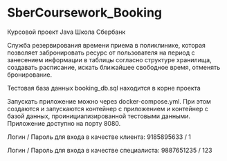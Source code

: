 # SberCoursework_Booking
Курсовой проект Java Школа Сбербанк

Служба резервирования времени приема в поликлинике, которая позволяет забронировать ресурс от пользователя на период 
с занесением информации в таблицы согласно структуре хранилища, создавать расписание, искать ближайшее свободное время, 
отменять бронирование.

Тестовая база данных booking_db.sql находится в корне проекта

Запускать приложение можно через docker-compose.yml. При этом создаются и запускаются контейнер 
с приложением и контейнер с базой данных, проинициализированной тестовыми данными. 
Приложение доступно на порту 8080.

Логин / Пароль для входа в качестве клиента: 9185895633 / 1

Логин / Пароль для входа в качестве специалиста: 9887651235 / 123
